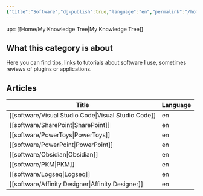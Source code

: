 ```yaml
---
{"title":"Software","dg-publish":true,"language":"en","permalink":"/home/software/","dgPassFrontmatter":true}
---
```


up:: [[Home/My Knowledge Tree\|My Knowledge Tree]]

## What this category is about

Here you can find tips, links to tutorials about software I use, sometimes reviews of plugins or applications.

## Articles
| Title                                                  | Language |
| ------------------------------------------------------ | -------- |
| [[software/Visual Studio Code\|Visual Studio Code]] | en       |
| [[software/SharePoint\|SharePoint]]                 | en       |
| [[software/PowerToys\|PowerToys]]                   | en       |
| [[software/PowerPoint\|PowerPoint]]                 | en       |
| [[software/Obsidian\|Obsidian]]                     | en       |
| [[software/PKM\|PKM]]                               | en       |
| [[software/Logseq\|Logseq]]                         | en       |
| [[software/Affinity Designer\|Affinity Designer]]   | en       |
